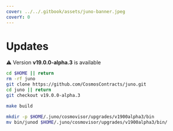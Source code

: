 ```yaml
---
cover: ../../.gitbook/assets/juno-banner.jpeg
coverY: 0
---
```


# Updates

⚠️ Version **v19.0.0-alpha.3** is available

```bash
cd $HOME || return
rm -rf juno
git clone https://github.com/CosmosContracts/juno.git
cd juno || return
git checkout v19.0.0-alpha.3

make build

mkdir -p $HOME/.juno/cosmovisor/upgrades/v1900alpha3/bin
mv bin/junod $HOME/.juno/cosmovisor/upgrades/v1900alpha3/bin/
```
